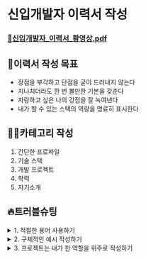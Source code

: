 # 신입개발자 이력서 작성
### [📜신입개발자_이력서_황영상.pdf](https://github.com/migdracios/til/files/9425539/_._.pdf)

## 🤔이력서 작성 목표
- 장점을 부각하고 단점을 굳이 드러내지 않는다
- 지나치더라도 한 번 볼만한 기본을 갖춘다
- 자랑하고 싶은 나의 강점을 잘 녹여낸다
- 내가 할 수 있는 스택의 역량을 명료히 표시한다


## 👩‍🏭카테고리 작성
1. 간단한 프로파일
2. 기술 스택
3. 개발 프로젝트
4. 학력
5. 자기소개

## 🔥트러블슈팅
<details>
<summary>1. 적절한 용어 사용하기</summary>
<div markdown="1">

<br>
  
기술 스택 명시를 더욱 명료하게 하기 위해서는 **적극적으로 용어를 사용할 필요**가 있다는 피드백을 받았다. 
> "Flask를 사용하여 빠르고 기초적인 기능 구현" 보다는, 
> "Micro Framework를 기반으로한 POC 개발 가능"이라고 기술하는 것이 서류를 보는 심사관에게 더욱 간단하면서도 어필할 수 있는 포인트가 될 수 있도록 시도했다.

</div>
</details>

<details>
<summary>2. 구체적인 예시 작성하기</summary>
<div markdown="1">

<br>
  
자기소개에 있어 "소통하는 능력이 있음" 은 **그래서 어떻게** 소통하는 능력이 좋은가?에 대한 답변을 서류에서는 얻을 수가 없다는 피드백을 받았다.  
> 따라서 '팀 프로젝트 기간 내에 팀원 간의 의사 충돌에 대해서 어떻게 해결했는지'에 대해 적어보는 것이 조금 더 좋을 수 있다는 포인트에 입각하여 자기소개를 예시를 들어 작성했다. 
 
</div>
</details>

<details>
<summary>3. 프로젝트는 내가 한 역할을 위주로 작성하기</summary>
<div markdown="1">

<br>
  
프로젝트에 대한 설명을 하나하나 다 하는 것은 읽기도 힘들고 **애당초 보지도 않을 것**이라는 피드백을 받았다.
> 따라서 '프로젝트에 대한 간단한 설명', '내가 한 역할', '중심적으로 구현하기 위한 노력' 에 대한 내용을 적어보는 것에 포인트를 맞춰서 작성했다.

</div>
</details>
